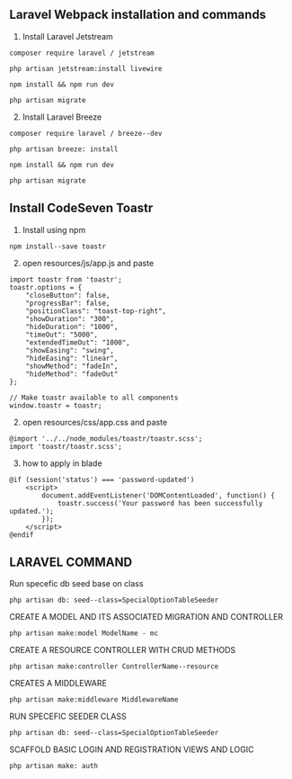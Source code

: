 ## Laravel Webpack installation and commands

1. Install Laravel Jetstream
```
composer require laravel / jetstream
```
```
php artisan jetstream:install livewire
```
```
npm install && npm run dev
```
```
php artisan migrate
```

2. Install Laravel Breeze
```
composer require laravel / breeze--dev
```
```
php artisan breeze: install
```
```
npm install && npm run dev
```
```
php artisan migrate
```


## Install CodeSeven Toastr
1. Install using npm
```
npm install--save toastr
```

2. open resources/js/app.js and paste
```
import toastr from 'toastr';
toastr.options = {
	"closeButton": false,
	"progressBar": false,
	"positionClass": "toast-top-right",
	"showDuration": "300",
	"hideDuration": "1000",
	"timeOut": "5000",
	"extendedTimeOut": "1000",
	"showEasing": "swing",
	"hideEasing": "linear",
	"showMethod": "fadeIn",
	"hideMethod": "fadeOut"
};

// Make toastr available to all components
window.toastr = toastr;
```

2. open resources/css/app.css and paste
```
@import '../../node_modules/toastr/toastr.scss';
import 'toastr/toastr.scss';
```

3. how to apply in blade
```
@if (session('status') === 'password-updated')
	<script>
		document.addEventListener('DOMContentLoaded', function() {
			toastr.success('Your password has been successfully updated.');
		});
	</script>
@endif
```

## LARAVEL COMMAND
Run specefic db seed base on class
```
php artisan db: seed--class=SpecialOptionTableSeeder
```

CREATE A MODEL AND ITS ASSOCIATED MIGRATION AND CONTROLLER
```
php artisan make:model ModelName - mc
```

CREATE A RESOURCE CONTROLLER WITH CRUD METHODS
```
php artisan make:controller ControllerName--resource
```
CREATES A MIDDLEWARE
```
php artisan make:middleware MiddlewareName
```
RUN SPECEFIC SEEDER CLASS
```
php artisan db: seed--class=SpecialOptionTableSeeder
```
SCAFFOLD BASIC LOGIN AND REGISTRATION VIEWS AND LOGIC
```
php artisan make: auth
```
